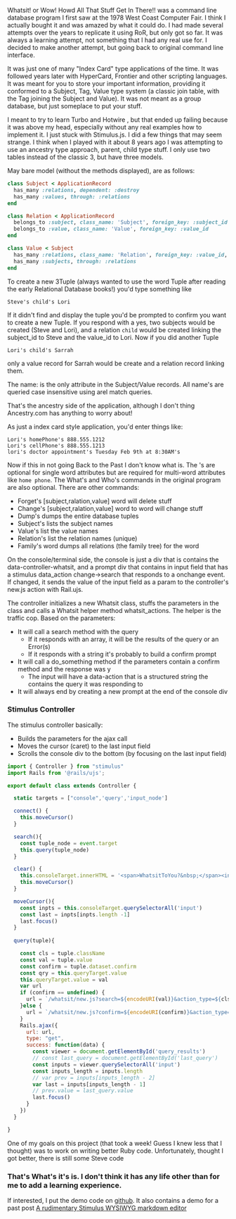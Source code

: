 
Whatsit! or Wow! Howd All That Stuff Get In There!! was a command line database program I first saw at the 1978 West Coast Computer Fair. I think I actually bought it and was amazed by what it could do. I had made several attempts over the years to replicate it using RoR, but only got so far. It was always a learning attempt, not something that I had any real use for. I decided to make another attempt, but going back to original command line interface. 

It was just one of many "Index Card" type applications of the time. It was followed years later with HyperCard, Frontier and other scripting languages. It was meant for you to store your important information, providing it conformed to a Subject, Tag, Value type system (a classic join table, with the Tag joining the Subject and Value). It was not meant as a group database, but just someplace to put your stuff.

I meant to try to learn Turbo and Hotwire , but that ended up failing because it was above my head, especially without any real examples how to implement it. I just stuck with Stimulus.js. I did a few things that may seem strange. I think when I played with it about 8 years ago I was attempting to use an ancestry type approach, parent, child type stuff. I only use two tables instead of the classic 3, but have three models.

May bare model (without the methods displayed), are as follows:

```ruby
class Subject < ApplicationRecord
  has_many :relations, dependent: :destroy
  has_many :values, through: :relations 
end

class Relation < ApplicationRecord
  belongs_to :subject, class_name: 'Subject', foreign_key: :subject_id
  belongs_to :value, class_name: 'Value', foreign_key: :value_id
end

class Value < Subject
  has_many :relations, class_name: 'Relation', foreign_key: :value_id, dependent: :destroy
  has_many :subjects, through: :relations
end
```

To create a new 3Tuple (always wanted to use the word Tuple after reading the early Relational Database books!) you'd type something like

    Steve's child's Lori

If it didn't find and display the tuple you'd be prompted to confirm you want to create a new Tuple. If you respond with a yes, two subjects would be created (Steve and Lori), and a relation `child` would be created linking the subject_id to Steve and the value_id to Lori. Now if you did another Tuple

    Lori's child's Sarrah

only a value record for Sarrah would be create and a relation record linking them.

The name: is the only attribute in the Subject/Value records. All name's are queried case insensitive using arel match queries.

That's the ancestry side of the application, although I don't thing Ancestry.com has anything to worry about!

As just a index card style application, you'd enter things like:

    Lori's homePhone's 888.555.1212
    Lori's cellPhone's 888.555.1213
    lori's doctor appointment's Tuesday Feb 9th at 8:30AM's

Now if this in not going Back to the Past I don't know what is. The 's are optional for single word attributes but are required for multi-word attributes like `home phone`. The What's and Who's commands in the original program are also optional. There are other commands:

* Forget's [subject,ralation,value] word  will delete stuff
* Change's [subject,ralation,value] word  to word  will change stuff
* Dump's dumps the entire database tuples
* Subject's lists the subject names
* Value's list the value names
* Relation's list the relation names (unique)
* Family's word dumps all relations (the family tree) for the word

On the console/terminal side, the console is just a div that is contains the data-controller-whatsit, and a prompt div that contains in input field that has a stimulus data_action change->search that responds to a onchange event. If changed, it sends the value of the input field as a param to the controller's new.js action with Rail.ujs.

The controller initializes a new Whatsit class, stuffs the parameters in the class and calls a Whatsit helper method whatsit_actions. The helper is the traffic cop. Based on the parameters:

* It will call a search method with the query
  * If it responds with an array, it will be the results of the query or an Error(s)
  * If it responds with a string it's probably to build a confirm prompt
* It will call a do_something method if the parameters contain a confirm method and the response was y
  * The input will have a data-action that is a structured string the contains the query it was responding to
* It will always end by creating a new prompt at the end of the console div


### Stimulus Controller
The stimulus controller basically:

* Builds the parameters for the ajax call
* Moves the cursor (caret) to the last input field
* Scrolls the console div to the bottom (by focusing on the last input field)


```javascript
import { Controller } from "stimulus"
import Rails from '@rails/ujs';

export default class extends Controller {

  static targets = ["console",'query','input_node']

  connect() {
    this.moveCursor()
  }

  search(){
    const tuple_node = event.target
    this.query(tuple_node)    
  }

  clear() {
    this.consoleTarget.innerHTML = '<span>WhatsitToYou?&nbsp;</span><input data-whatsit-target="input_node" data-action="change->whatsit#search">'
    this.moveCursor()
  }

  moveCursor(){
    const inpts = this.consoleTarget.querySelectorAll('input')
    const last = inpts[inpts.length -1]
    last.focus()
  }
 
  query(tuple){

    const cls = tuple.className
    const val = tuple.value
    const confirm = tuple.dataset.confirm
    const qry = this.queryTarget.value
    this.queryTarget.value = val
    var url
    if (confirm == undefined) {
      url = `/whatsit/new.js?search=${encodeURI(val)}&action_type=${cls}`
    }else {
      url = `/whatsit/new.js?confirm=${encodeURI(confirm)}&action_type=${cls}&resp=${val}`
    }
    Rails.ajax({
      url: url,
      type: "get",
      success: function(data) {
        const viewer = document.getElementById('query_results')
        // const last_query = document.getElementById('last_query')
        const inputs = viewer.querySelectorAll('input')
        const inputs_length = inputs.length
        // var prev = inputs[inputs_length - 2]
        var last = inputs[inputs_length - 1]
        // prev.value = last_query.value
        last.focus()
      }
    })
  }

}
```

One of my goals on this project (that took a week! Guess I knew less that I thought) was to work on writing better Ruby code. Unfortunately, thought I got better, there is still some Steve code

### That's What's it's is.  I don't think it has any life other than for me to add a learning experience.

If interested, I put the demo code on [github](https://github.com/salex/WhatsitToYou).  It also contains a demo for a past post [A rudimentary Stimulus WYSIWYG markdown editor](https://dev.to/salex/a-rudimentary-stimulus-wysiwyg-markdown-editor-105)